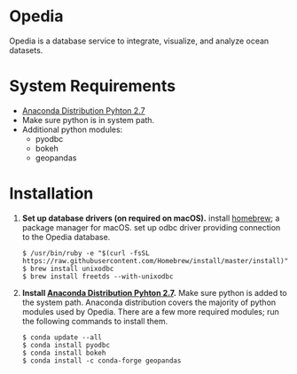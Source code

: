 # Opedia
Opedia is a database service to integrate, visualize, and analyze ocean datasets.

# System Requirements
* [Anaconda Distribution Pyhton 2.7](https://www.anaconda.com/download/)
* Make sure python is in system path.
* Additional python modules:
	- pyodbc
	- bokeh
	- geopandas

# Installation
1.  **Set up database drivers (on required on macOS).**
	 install [homebrew](https://brew.sh/); a package manager for macOS.
	 set up odbc driver providing connection to the Opedia database.

	```
	$ /usr/bin/ruby -e "$(curl -fsSL https://raw.githubusercontent.com/Homebrew/install/master/install)"
	$ brew install unixodbc
	$ brew install freetds --with-unixodbc
	```
2. **Install [Anaconda Distribution Pyhton 2.7](https://www.anaconda.com/download/).**
Make sure python is added to the system path.  Anaconda distribution covers the majority of python modules used by Opedia. There are a few more required modules; run the following commands to install them.

	```
	$ conda update --all
	$ conda install pyodbc
	$ conda install bokeh
	$ conda install -c conda-forge geopandas
	```
